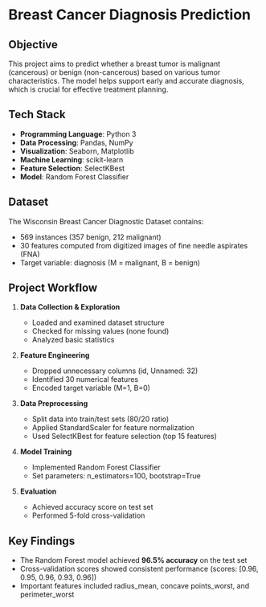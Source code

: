 # Breast Cancer Diagnosis Prediction

## Objective
This project aims to predict whether a breast tumor is malignant (cancerous) or benign (non-cancerous) based on various tumor characteristics. The model helps support early and accurate diagnosis, which is crucial for effective treatment planning.

## Tech Stack
- **Programming Language**: Python 3  
- **Data Processing**: Pandas, NumPy  
- **Visualization**: Seaborn, Matplotlib  
- **Machine Learning**: scikit-learn  
- **Feature Selection**: SelectKBest  
- **Model**: Random Forest Classifier  

## Dataset
The Wisconsin Breast Cancer Diagnostic Dataset contains:
- 569 instances (357 benign, 212 malignant)
- 30 features computed from digitized images of fine needle aspirates (FNA)
- Target variable: diagnosis (M = malignant, B = benign)

## Project Workflow
1. **Data Collection & Exploration**
   - Loaded and examined dataset structure
   - Checked for missing values (none found)
   - Analyzed basic statistics

2. **Feature Engineering**
   - Dropped unnecessary columns (id, Unnamed: 32)
   - Identified 30 numerical features
   - Encoded target variable (M=1, B=0)

3. **Data Preprocessing**
   - Split data into train/test sets (80/20 ratio)
   - Applied StandardScaler for feature normalization
   - Used SelectKBest for feature selection (top 15 features)

4. **Model Training**
   - Implemented Random Forest Classifier
   - Set parameters: n_estimators=100, bootstrap=True

5. **Evaluation**
   - Achieved accuracy score on test set
   - Performed 5-fold cross-validation

## Key Findings
- The Random Forest model achieved **96.5% accuracy** on the test set
- Cross-validation scores showed consistent performance (scores: [0.96, 0.95, 0.96, 0.93, 0.96])
- Important features included radius_mean, concave points_worst, and perimeter_worst


